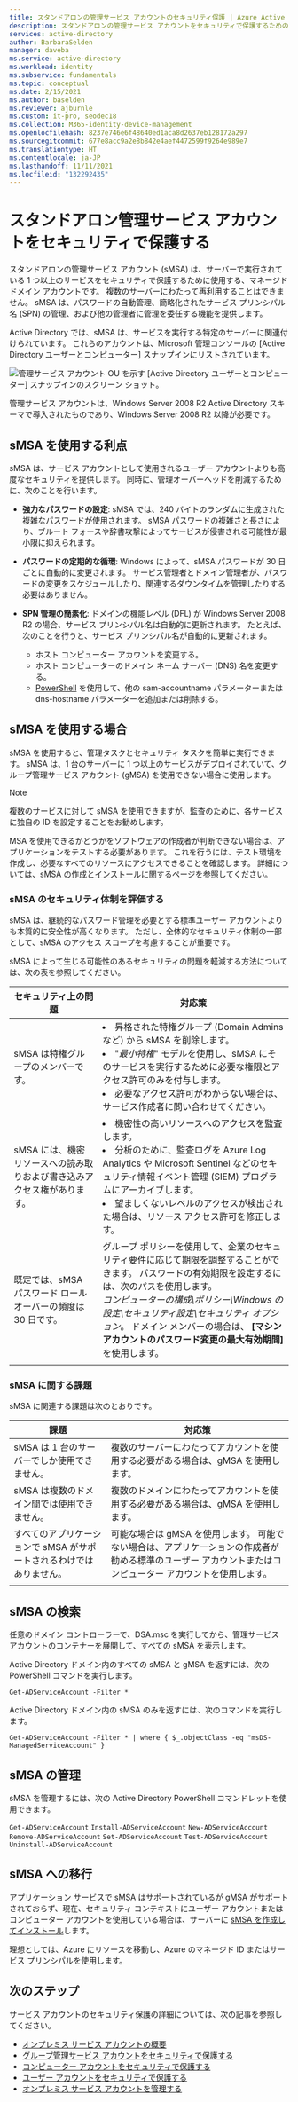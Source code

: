 ```yaml
---
title: スタンドアロンの管理サービス アカウントのセキュリティ保護 | Azure Active Directory
description: スタンドアロンの管理サービス アカウントをセキュリティで保護するためのガイド。
services: active-directory
author: BarbaraSelden
manager: daveba
ms.service: active-directory
ms.workload: identity
ms.subservice: fundamentals
ms.topic: conceptual
ms.date: 2/15/2021
ms.author: baselden
ms.reviewer: ajburnle
ms.custom: it-pro, seodec18
ms.collection: M365-identity-device-management
ms.openlocfilehash: 8237e746e6f48640ed1aca8d2637eb128172a297
ms.sourcegitcommit: 677e8acc9a2e8b842e4aef4472599f9264e989e7
ms.translationtype: HT
ms.contentlocale: ja-JP
ms.lasthandoff: 11/11/2021
ms.locfileid: "132292435"
---
```

# <a name="secure-standalone-managed-service-accounts"></a>スタンドアロン管理サービス アカウントをセキュリティで保護する

スタンドアロンの管理サービス アカウント (sMSA) は、サーバーで実行されている 1 つ以上のサービスをセキュリティで保護するために使用する、マネージド ドメイン アカウントです。 複数のサーバーにわたって再利用することはできません。 sMSA は、パスワードの自動管理、簡略化されたサービス プリンシパル名 (SPN) の管理、および他の管理者に管理を委任する機能を提供します。 

Active Directory では、sMSA は、サービスを実行する特定のサーバーに関連付けられています。 これらのアカウントは、Microsoft 管理コンソールの [Active Directory ユーザーとコンピューター] スナップインにリストされています。

![管理サービス アカウント OU を示す [Active Directory ユーザーとコンピューター] スナップインのスクリーン ショット。](./media/securing-service-accounts/secure-standalone-msa-image-1.png)

管理サービス アカウントは、Windows Server 2008 R2 Active Directory スキーマで導入されたものであり、Windows Server 2008 R2 以降が必要です。 

## <a name="benefits-of-using-smsas"></a>sMSA を使用する利点

sMSA は、サービス アカウントとして使用されるユーザー アカウントよりも高度なセキュリティを提供します。 同時に、管理オーバーヘッドを削減するために、次のことを行います。

* **強力なパスワードの設定**: sMSA では、240 バイトのランダムに生成された複雑なパスワードが使用されます。 sMSA パスワードの複雑さと長さにより、ブルート フォースや辞書攻撃によってサービスが侵害される可能性が最小限に抑えられます。

* **パスワードの定期的な循環**: Windows によって、sMSA パスワードが 30 日ごとに自動的に変更されます。 サービス管理者とドメイン管理者が、パスワードの変更をスケジュールしたり、関連するダウンタイムを管理したりする必要はありません。

* **SPN 管理の簡素化**: ドメインの機能レベル (DFL) が Windows Server 2008 R2 の場合、サービス プリンシパル名は自動的に更新されます。 たとえば、次のことを行うと、サービス プリンシパル名が自動的に更新されます。
   * ホスト コンピューター アカウントを変更する。  
   * ホスト コンピューターのドメイン ネーム サーバー (DNS) 名を変更する。  
   * [PowerShell](/powershell/module/activedirectory/set-adserviceaccount) を使用して、他の sam-accountname パラメーターまたは dns-hostname パラメーターを追加または削除する。

## <a name="when-to-use-smsas"></a>sMSA を使用する場合

sMSA を使用すると、管理タスクとセキュリティ タスクを簡単に実行できます。 sMSA は、1 台のサーバーに 1 つ以上のサービスがデプロイされていて、グループ管理サービス アカウント (gMSA) を使用できない場合に使用します。 

> [!NOTE] 
> 複数のサービスに対して sMSA を使用できますが、監査のために、各サービスに独自の ID を設定することをお勧めします。 

MSA を使用できるかどうかをソフトウェアの作成者が判断できない場合は、アプリケーションをテストする必要があります。 これを行うには、テスト環境を作成し、必要なすべてのリソースにアクセスできることを確認します。 詳細については、[sMSA の作成とインストール](/archive/blogs/askds/managed-service-accounts-understanding-implementing-best-practices-and-troubleshooting)に関するページを参照してください。

### <a name="assess-the-security-posture-of-smsas"></a>sMSA のセキュリティ体制を評価する

sMSA は、継続的なパスワード管理を必要とする標準ユーザー アカウントよりも本質的に安全性が高くなります。 ただし、全体的なセキュリティ体制の一部として、sMSA のアクセス スコープを考慮することが重要です。

sMSA によって生じる可能性のあるセキュリティの問題を軽減する方法については、次の表を参照してください。

| セキュリティ上の問題| 対応策 |
| - | - |
| sMSA は特権グループのメンバーです。 | <li>昇格された特権グループ (Domain Admins など) から sMSA を削除します。<li>"*最小特権*" モデルを使用し、sMSA にそのサービスを実行するために必要な権限とアクセス許可のみを付与します。<li>必要なアクセス許可がわからない場合は、サービス作成者に問い合わせてください。 |
| sMSA には、機密リソースへの読み取りおよび書き込みアクセス権があります。 | <li>機密性の高いリソースへのアクセスを監査します。<li>分析のために、監査ログを Azure Log Analytics や Microsoft Sentinel などのセキュリティ情報イベント管理 (SIEM) プログラムにアーカイブします。<li>望ましくないレベルのアクセスが検出された場合は、リソース アクセス許可を修正します。 |
| 既定では、sMSA パスワード ロールオーバーの頻度は 30 日です。 | グループ ポリシーを使用して、企業のセキュリティ要件に応じて期限を調整することができます。 パスワードの有効期限を設定するには、次のパスを使用します。<br>*コンピューターの構成\ポリシー\Windows の設定\セキュリティ設定\セキュリティ オプション*。 ドメイン メンバーの場合は、 **[マシン アカウントのパスワード変更の最大有効期間]** を使用します。 |
| | |



### <a name="challenges-with-smsas"></a>sMSA に関する課題

sMSA に関連する課題は次のとおりです。

| 課題| 対応策 |
| - | - |
| sMSA は 1 台のサーバーでしか使用できません。 | 複数のサーバーにわたってアカウントを使用する必要がある場合は、gMSA を使用します。 |
| sMSA は複数のドメイン間では使用できません。 | 複数のドメインにわたってアカウントを使用する必要がある場合は、gMSA を使用します。 |
| すべてのアプリケーションで sMSA がサポートされるわけではありません。 | 可能な場合は gMSA を使用します。 可能でない場合は、アプリケーションの作成者が勧める標準のユーザー アカウントまたはコンピューター アカウントを使用します。 |
| | |


## <a name="find-smsas"></a>sMSA の検索

任意のドメイン コントローラーで、DSA.msc を実行してから、管理サービス アカウントのコンテナーを展開して、すべての sMSA を表示します。 

Active Directory ドメイン内のすべての sMSA と gMSA を返すには、次の PowerShell コマンドを実行します。 

`Get-ADServiceAccount -Filter *`

Active Directory ドメイン内の sMSA のみを返すには、次のコマンドを実行します。

`Get-ADServiceAccount -Filter * | where { $_.objectClass -eq "msDS-ManagedServiceAccount" }`

## <a name="manage-smsas"></a>sMSA の管理

sMSA を管理するには、次の Active Directory PowerShell コマンドレットを使用できます。

`Get-ADServiceAccount`
`Install-ADServiceAccount`
`New-ADServiceAccount`
`Remove-ADServiceAccount`
`Set-ADServiceAccount`
`Test-ADServiceAccount`
`Uninstall-ADServiceAccount`

## <a name="move-to-smsas"></a>sMSA への移行

アプリケーション サービスで sMSA はサポートされているが gMSA がサポートされておらず、現在、セキュリティ コンテキストにユーザー アカウントまたはコンピューター アカウントを使用している場合は、サーバーに [sMSA を作成してインストール](/archive/blogs/askds/managed-service-accounts-understanding-implementing-best-practices-and-troubleshooting)します。 

理想としては、Azure にリソースを移動し、Azure のマネージド ID またはサービス プリンシパルを使用します。

## <a name="next-steps"></a>次のステップ

サービス アカウントのセキュリティ保護の詳細については、次の記事を参照してください。

* [オンプレミス サービス アカウントの概要](service-accounts-on-premises.md)  
* [グループ管理サービス アカウントをセキュリティで保護する](service-accounts-group-managed.md)  
* [コンピューター アカウントをセキュリティで保護する](service-accounts-computer.md)  
* [ユーザー アカウントをセキュリティで保護する](service-accounts-user-on-premises.md)  
* [オンプレミス サービス アカウントを管理する](service-accounts-govern-on-premises.md)
